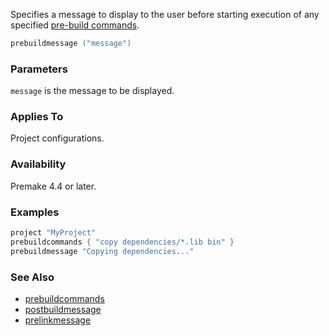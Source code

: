 Specifies a message to display to the user before starting execution of any specified [pre-build commands](prebuildcommands.md).

```lua
prebuildmessage ("message")
```

### Parameters ###

`message` is the message to be displayed.

### Applies To ###

Project configurations.

### Availability ###

Premake 4.4 or later.

### Examples ###

```lua
project "MyProject"
prebuildcommands { "copy dependencies/*.lib bin" }
prebuildmessage "Copying dependencies..."
```

### See Also ###

* [prebuildcommands](prebuildcommands.md)
* [postbuildmessage](postbuildmessage.md)
* [prelinkmessage](prelinkmessage.md)

